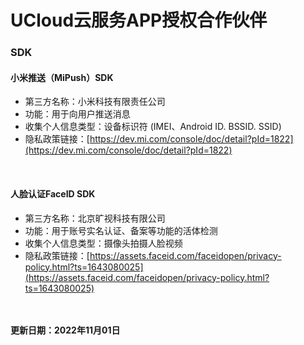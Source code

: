 # UCloud云服务APP授权合作伙伴

### SDK
#### 小米推送（MiPush）SDK
* 第三方名称：小米科技有限责任公司
* 功能：用于向用户推送消息
* 收集个人信息类型：设备标识符 (IMEI、Android ID. BSSID. SSID)
* 隐私政策链接：[https://dev.mi.com/console/doc/detail?pId=1822](https://dev.mi.com/console/doc/detail?pId=1822)

<br>

#### 人脸认证FaceID SDK
* 第三方名称：北京旷视科技有限公司
* 功能：用于账号实名认证、备案等功能的活体检测
* 收集个人信息类型：摄像头拍摄人脸视频
* 隐私政策链接：[https://assets.faceid.com/faceidopen/privacy-policy.html?ts=1643080025](https://assets.faceid.com/faceidopen/privacy-policy.html?ts=1643080025)


<br><br>
**更新日期：2022年11月01日**